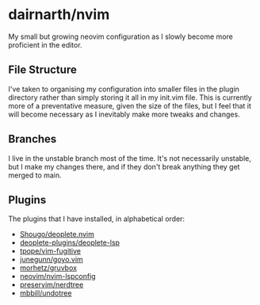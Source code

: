# dairnarth/nvim

My small but growing neovim configuration as I slowly become more proficient in the editor.

## File Structure

I've taken to organising my configuration into smaller files in the plugin directory rather than simply storing it all in my init.vim file.
This is currently more of a preventative measure, given the size of the files, but I feel that it will become necessary as I inevitably make more tweaks and changes.

## Branches

I live in the unstable branch most of the time.
It's not necessarily unstable, but I make my changes there, and if they don't break anything they get merged to main.

## Plugins

The plugins that I have installed, in alphabetical order:
- [Shougo/deoplete.nvim](https://github.com/Shougo/deoplete.nvim)
- [deoplete-plugins/deoplete-lsp](https://github.com/deoplete-plugins/deoplete-lsp)
- [tpope/vim-fugitive](https://github.com/tpope/vim-fugitive)
- [junegunn/goyo.vim](https://github.com/junegunn/goyo.vim)
- [morhetz/gruvbox](https://github.com/morhetz/gruvbox)
- [neovim/nvim-lspconfig](https://github.com/neovim/nvim-lspconfig)
- [preservim/nerdtree](https://github.com/preservim/nerdtree)
- [mbbill/undotree](https://github.com/mbbill/undotree)
